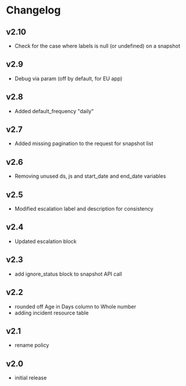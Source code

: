 # Changelog

## v2.10

- Check for the case where labels is null (or undefined) on a snapshot

## v2.9

- Debug via param (off by default, for EU app)

## v2.8

- Added default_frequency "daily"

## v2.7

- Added missing pagination to the request for snapshot list

## v2.6

- Removing unused ds, js and start_date and end_date variables

## v2.5

- Modified escalation label and description for consistency

## v2.4

- Updated escalation block

## v2.3

- add ignore_status block to snapshot API call

## v2.2

- rounded off Age in Days column to Whole number
- adding incident resource table

## v2.1

- rename policy

## v2.0

- initial release

